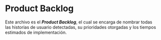 # Product Backlog
Este archivo es el ***Product Backlog***, el cual se encarga de nombrar todas las historias
de usuario detectadas, su prioridades otorgadas y los tiempos estimados de implementación.
